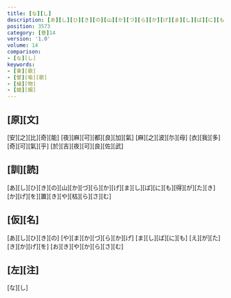 ```yaml
---
title: [な][し]
description: [あ][し][ひ][き][の][山][か][づ][ら][か][げ][ま][し][ば][に][も][得][が][た][き][か][げ][を][置][き][や][枯][ら][さ][む]
position: 3573
category: [巻]14
version: '1.0'
volume: 14
comparison:
- [な][し]
keywords:
- [東][歌]
- [譬][喩][歌]
- [植][物]
- [婚][姻]
---
```


## [原][文]

[安][之][比][奇][能] [夜][麻][可][都][良][加][氣] [麻][之][波][尓][母] [衣][我][多][奇][可][氣][乎] [於][吉][夜][可][良][佐][武]

## [訓][読]

[あ][し][ひ][き][の][山][か][づ][ら][か][げ][ま][し][ば][に][も][得][が][た][き][か][げ][を][置][き][や][枯][ら][さ][む]

## [仮][名]

[あ][し][ひ][き][の] [や][ま][か][づ][ら][か][げ] [ま][し][ば][に][も] [え][が][た][き][か][げ][を] [お][き][や][か][ら][さ][む]

## [左][注]

[な][し]
